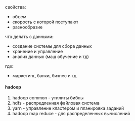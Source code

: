 свойства:
- объем
- скорость с которой поступают
- разнообразие

что делать с данными:
- создание системы для сбора данных
- хранение и управление
- анализ данных (маш обучение и тд)

где:
- маркетинг, банки, бизнес и тд

#### hadoop
1. hadoop common - утилиты библы
2. hdfs - распредленная файловая система
3. yarn - управление кластером и планировка заданий
4. hadoop map reduce - для распределенных вычислений
